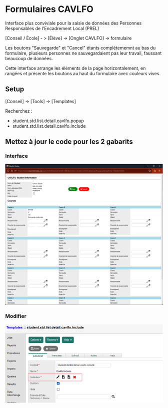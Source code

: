 # Formulaires CAVLFO

Interface plus conviviale pour la saisie de données des 
Personnes Responsables de l'Encadrement Local (PREL)

[Conseil / École] - > [Élève] -> [Onglet CAVLFO] -> formulaire

Les boutons "Sauvegarde" et "Cancel" étants complètememnt au bas du formulaire, plusieurs 
personnes ne sauvegardaient pas leur travail, faussant beaucoup 
de données.

Cette interface arrange les éléments de la page horizontalement, en rangées et présente les boutons au haut du formulaire avec couleurs vives.

## Setup

[Conseil] -> [Tools] -> [Templates]

Recherchez :

- student.std.list.detail.cavlfo.popup
- student.std.list.detail.cavlfo.include


## Mettez à jour le code pour les 2 gabarits
### Interface
![Interface](./eleve_cours_formulaire_cavlfo.png "eleve_cours_formulaire_cavlfo.png")

### Modifier
![Tâche cédulable](./eleve_cours_formulaire_cavlfo_edit.png "eleve_cours_formulaire_cavlfo_edit.png")
